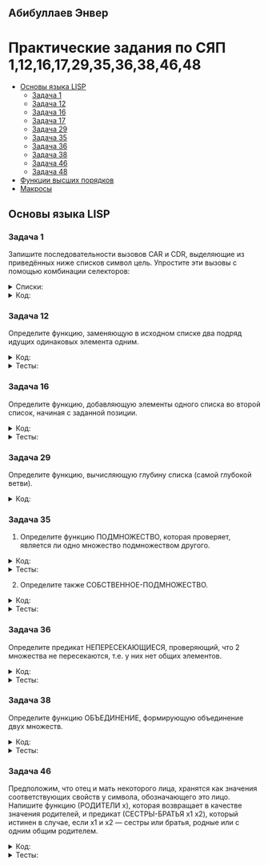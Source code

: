 ## Абибуллаев Энвер

# Практические задания по СЯП 1,12,16,17,29,35,36,38,46,48
- [Основы языка LISP](#Основы-языка-LISP)
  - [Задача 1](#Задача-1)
  - [Задача 12](#Задача-12)
  - [Задача 16](#Задача-16)
  - [Задача 17](#Задача-17)
  - [Задача 29](#Задача-29)
  - [Задача 35](#Задача-35)
  - [Задача 36](#Задача-36)
  - [Задача 38](#Задача-38)
  - [Задача 46](#Задача-46)
  - [Задача 48](#Задача-48)
- [Функции высших порядков](#Функции-высших-порядков)
- [Макросы](#Макросы)
  
## Основы языка LISP
### Задача 1
  Запишите последовательности вызовов CAR и CDR, выделяющие из приведённых ниже списков символ цель. Упростите эти вызовы с помощью комбинации селекторов:
<details><summary>Списки:</summary>
<p>
 
  ```lisp
  (1 2 цель 3 4)
  ((1) (2 цель) (3 (4)))
  ((1 (2 (3 4 цель))))
  ```
</p>
</details>
<details><summary>Код:</summary>
<p>
	
  ```lisp
 Input: (print (caar(cdaddr '(1 2 '(цель) 3 4))))
 Output: ЦЕЛЬ

 Input: (print (caar(cdadr(cadr '((1) (2 '(цель)) (3 (4)))))))
 Output: ЦЕЛЬ

 Input: (print (caadar(cddar(cdadar '((1 (2 (3 4 '(цель)))))))))
 Output: ЦЕЛЬ
  ```
</p>
</details>

### Задача 12
  Определите функцию, заменяющую в исходном списке два подряд идущих одинаковых элемента одним.
<details><summary>Код:</summary>
<p>
	
```lisp
(defun ReplaceInList (lst)
  ((lambda (x y)    
        (cond ((null y) lst)
             ((equal x (cadr lst)) (cons x (ReplaceInList (cddr lst))))
             (t (cons x (ReplaceInList y)))))  
  (car lst) 
  (cdr lst )))
```
</p>
</details>
<details><summary>Тесты:</summary>
<p>

```lisp
Input: (print (ReplaceInList '( a a b b c c c)))
Output: (A B C C)

Input: (print (ReplaceInList '( a a (b b c) (b b c) (b b c) c f f c)))
Output: (A (B B C) (B B C) C F C)

Input: (print (ReplaceInList '(1 1 1 1 1 1 4 5 67 7 7)))
Output: (1 1 1 4 5 67 7)
```
</p>
</details>

### Задача 16
  Определите функцию, добавляющую элементы одного списка во второй список, начиная с заданной позиции.
<details><summary>Код:</summary>
<p>

  ```lisp
  (defun AddInList (list additionalList index) 
    ((lambda (head tail) 
      (cond ((equal 0 index) (cons additionalList list))
        (t (cons head (AddInList tail additionalList (- index 1))))
        )
      )
      (car list)
      (cdr list)
    )
  )
```
</p>
</details>
<details><summary>Тесты:</summary>
<p>
	
```lisp
Input: (print(AddInList '(1 2 3 4 5 7 8 9) "Put me Here" 4))
Output: (1 2 3 4 "Put me Here" 5 7 8 9)

Input: (print(AddInList '(1 2 3 4 5 7 8 9) "Put me Here" 9))
Output: (1 2 3 4 5 7 8 9 NIL "Put me Here")
```
</p>
</details>

### Задача 29  
  Определите функцию, вычисляющую глубину списка (самой глубокой ветви).
<details><summary>Код:</summary>
<p>
	
```lisp
(defun maxdeep (lst)(
        cond
        ((atom lst) 0)
        (t
            (
                max (+ 1 (maxdeep (car lst))) (maxdeep (cdr lst))
            )
        )
    )
)
```  
</p>
</details>

### Задача 35
  1. Определите функцию ПОДМНОЖЕСТВО, которая проверяет, является ли одно множество подмножеством другого.
<details><summary>Код:</summary>
<p>
	
```lisp
(defun my-member (a li)
	(cond
		((null li) nil)
		((equal a (car li)) T)
		(t (my-member a (cdr li)))
	)
)

(defun subset (a b)
    (not (mapcan (lambda (el)
						(cond 
							((not (my-member el b)) (list T))
						)) a)
	)
)
```  
</p>
</details>

<details><summary>Тесты:</summary>
<p>
	
```lisp
Input: (subset '(1 2 3) '(5 7 8))
Output: NIL

Input: (subset '(8 4 2) '(6 3 4 7 2 8))
Output: T
```  
</p>
</details>

  2. Определите также СОБСТВЕННОЕ-ПОДМНОЖЕСТВО.
<details><summary>Код:</summary>
<p>
	
```lisp
(defun proper-subset (a b)
    (and (subset a b) (not (equal a b)))
)
```  
</p>
</details>

<details><summary>Тесты:</summary>
<p>
	
```lisp
Input: (proper-subset '(1 2 3) '(1 2 3))
Output: NIL

Input: (proper-subset '(1 2 3) '(1 2 3 4 5 6 7 8))
Output: T
```  
</p>
</details>

### Задача 36
  Определите предикат НЕПЕРЕСЕКАЮЩИЕСЯ, проверяющий, что 2 множества не пересекаются, т.е. у них нет общих элементов.
<details><summary>Код:</summary>
<p>
	
```lisp
(defun my-member (a li)
	(cond
		((null li) nil)
		((equal a (car li)) T)
		(t (my-member a (cdr li)))
	)
)

(defun disjoint (a b)
	(not (mapcan (lambda (el)
			(cond 
				((my-member el b) (list T))
	     		)) a) 
	)
)
```  
</p>
</details>

<details><summary>Тесты:</summary>
<p>
	
```lisp
Input: (disjoint '(1 2 3) '(4 5 6))
Output: T

Input: (disjoint '(2 5 9 1) '(1 6 4 5))
Output: NIL
```  
</p>
</details>

### Задача 38
  Определите функцию ОБЪЕДИНЕНИЕ, формирующую объединение двух множеств.
<details><summary>Код:</summary>
<p>
	
```lisp
(defun in-predicate (a l)
    (cond
        ((null l) nil) ;элемент не может принадлежать пустому множеству
        ((eq a (car l)) t) ;элемент принадлежит множеству, если в нём содержится
        (t (in-predicate a (cdr l))) ; продолжаем проверку
    )
)

(defun union~ (a b)
    (cond ((null a) b)  
        ((null b) a)
        ((in-predicate (car a) b) (union~ (cdr a) b)) ;проверяем принадлежит ли a к b, если нет, то идём дальше
        (t (cons (car a) (union~ (cdr a) b)))
    )
)
```  
</p>
</details>

<details><summary>Тесты:</summary>
<p>
	
```lisp
Input: (print (union~ '(a b c) '(b c d)))
Output: (A B C D)

Input: (print (union~ '(1 2 3 4 5) '(1 2 3 4 12 13 11)))
Output: (5 1 2 3 4 12 13 11)

Input: (print (union~ '() '()))
Output: NIL
```  
</p>
</details>

### Задача 46  
  Предположим, что отец и мать некоторого лица, хранятся как значения соответствующих свойств у символа, обозначающего это лицо. Напишите функцию (РОДИТЕЛИ x), которая возвращает в качестве значения родителей, и предикат (СЕСТРЫ-БРАТЬЯ x1 x2), который истинен в случае, если x1 и x2 — сестры или братья, родные или с одним общим родителем.
<details><summary>Код:</summary>
<p>    

```lisp
(defun parents (name)
    (
        list
        (getprop name `parent1)
        (getprop name `parent2)
    )
)

(defun sisterbrotherp (first_person second_person)
    (
        (lambda (first_person_parents second_person_parents)
            (cond
                ((null (intersectp first_person_parents second_person_parents)) T)
                (T NIL)
            )
        )
        (parents first_person)
        (parents second_person)
    )
)
```  
</p>
</details>  
<details><summary>Тесты:</summary>
<p>

```lisp
Input: (putprop `Alex `parent1 `Ann)
Input: (putprop `Alex `parent2 `Jury)
Input: (putprop `Jane `parent1 `Ann)
Input: (putprop `Jane `parent2 `Sebastian)
Input: (putprop `Bob `parent1 `Helga)
Input: (putprop `Bob `parent2 `Ron)

Input: (print (sisterbrotherp `Alex `Jane))
Output: T

Input: (print (sisterbrotherp `Alex `Bob))
Output: NIL
```  
</p>
</details>
